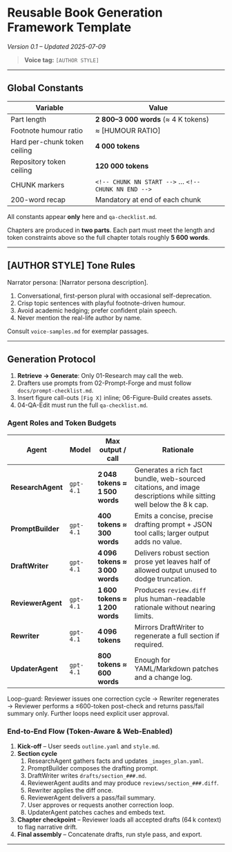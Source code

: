 # Reusable Book Generation Framework Template

*Version 0.1 – Updated 2025-07-09*

> **Voice tag:** `[AUTHOR STYLE]`

---

## Global Constants
| Variable | Value |
|----------|-------|
| Part length | **2 800–3 000 words** (≈ 4 K tokens) |
| Footnote humour ratio | ≈ [HUMOUR RATIO] |
| Hard per-chunk token ceiling | **4 000 tokens** |
| Repository token ceiling | **120 000 tokens** |
| CHUNK markers | `<!-- CHUNK NN START -->` … `<!-- CHUNK NN END -->` |
| 200-word recap | Mandatory at end of each chunk |

All constants appear **only** here and `qa-checklist.md`.

Chapters are produced in **two parts**. Each part must meet the length and token
constraints above so the full chapter totals roughly **5 600 words**.

---

## [AUTHOR STYLE] Tone Rules
Narrator persona: [Narrator persona description].
1. Conversational, first-person plural with occasional self-deprecation.
2. Crisp topic sentences with playful footnote-driven humour.
3. Avoid academic hedging; prefer confident plain speech.
4. Never mention the real-life author by name.

Consult `voice-samples.md` for exemplar passages.

---

## Generation Protocol
1. **Retrieve → Generate**: Only 01-Research may call the web.
2. Drafters use prompts from 02-Prompt-Forge and must follow `docs/prompt-checklist.md`.
3. Insert figure call-outs `[Fig X]` inline; 06-Figure-Build creates assets.
4. 04-QA-Edit must run the full `qa-checklist.md`.

### Agent Roles and Token Budgets
| Agent | Model | **Max output / call** | Rationale |
|-------|-------|-----------------------|-----------|
| **ResearchAgent** | `gpt-4.1` | **2 048 tokens ≈ 1 500 words** | Generates a rich fact bundle, web-sourced citations, and image descriptions while sitting well below the 8 k cap. |
| **PromptBuilder** | `gpt-4.1` | **400 tokens ≈ 300 words** | Emits a concise, precise drafting prompt + JSON tool calls; larger output adds no value. |
| **DraftWriter** | `gpt-4.1` | **4 096 tokens ≈ 3 000 words** | Delivers robust section prose yet leaves half of allowed output unused to dodge truncation. |
| **ReviewerAgent** | `gpt-4.1` | **1 600 tokens ≈ 1 200 words** | Produces `review.diff` plus human-readable rationale without nearing limits. |
| **Rewriter** | `gpt-4.1` | **4 096 tokens** | Mirrors DraftWriter to regenerate a full section if required. |
| **UpdaterAgent** | `gpt-4.1` | **800 tokens ≈ 600 words** | Enough for YAML/Markdown patches and a change log. |


Loop-guard: Reviewer issues one correction cycle → Rewriter regenerates → Reviewer performs a ≤600-token post-check and returns pass/fail summary only. Further loops need explicit user approval.

### End‑to‑End Flow (Token‑Aware & Web‑Enabled)

1. **Kick‑off** – User seeds `outline.yaml` and `style.md`.
2. **Section cycle**
   1. ResearchAgent gathers facts and updates `_images_plan.yaml`.
   2. PromptBuilder composes the drafting prompt.
   3. DraftWriter writes `drafts/section_###.md`.
   4. ReviewerAgent audits and may produce `reviews/section_###.diff`.
   5. Rewriter applies the diff once.
   6. ReviewerAgent delivers a pass/fail summary.
   7. User approves or requests another correction loop.
   8. UpdaterAgent patches caches and embeds text.
3. **Chapter checkpoint** – Reviewer loads all accepted drafts (64 k context) to flag narrative drift.
4. **Final assembly** – Concatenate drafts, run style pass, and export.

---
